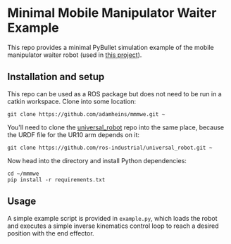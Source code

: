 # Minimal Mobile Manipulator Waiter Example

This repo provides a minimal PyBullet simulation example of the mobile
manipulator waiter robot (used in [this
project](https://github.com/utiasDSL/upright)).

## Installation and setup

This repo can be used as a ROS package but does not need to be run in a catkin
workspace. Clone into some location:
```
git clone https://github.com/adamheins/mmmwe.git ~
```
You'll need to clone the
[universal_robot](https://github.com/ros-industrial/universal_robot) repo into
the same place, because the URDF file for the UR10 arm depends on it:
```
git clone https://github.com/ros-industrial/universal_robot.git ~
```

Now head into the directory and install Python dependencies:
```
cd ~/mmmwe
pip install -r requirements.txt
```

## Usage

A simple example script is provided in `example.py`, which loads the robot and
executes a simple inverse kinematics control loop to reach a desired position
with the end effector.
